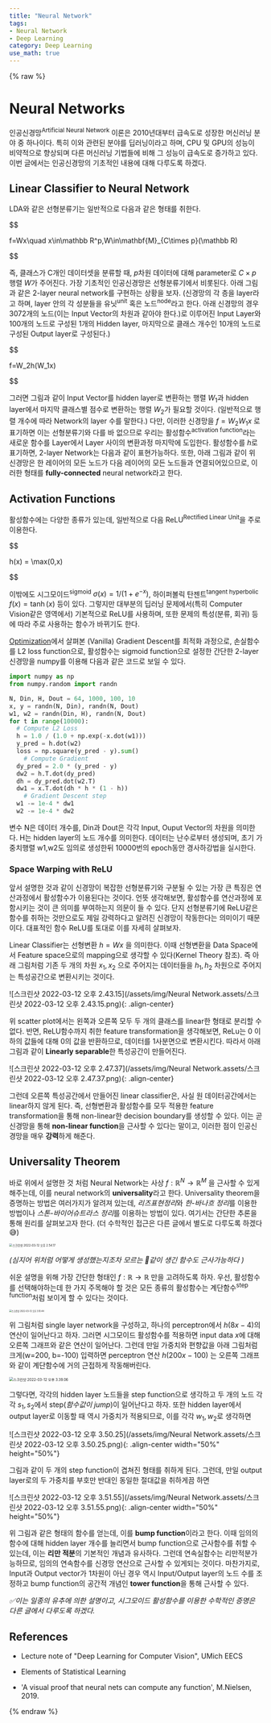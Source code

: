 ```yaml
---
title: "Neural Network"
tags:
- Neural Network
- Deep Learning
category: Deep Learning
use_math: true
---
```

{% raw %}


# Neural Networks

인공신경망<sup>Artificial Neural Network</sup> 이론은 2010년대부터 급속도로 성장한 머신러닝 분야 중 하나이다. 특히 이와 관련된 분야를 딥러닝이라고 하며, CPU 및 GPU의 성능이 비약적으로 향상되며 다른 머신러닝 기법들에 비해 그 성능이 급속도로 증가하고 있다. 이번 글에서는 인공신경망의 기초적인 내용에 대해 다루도록 하겠다.

## Linear Classifier to Neural Network

LDA와 같은 선형분류기는 일반적으로 다음과 같은 형태를 취한다.

$$

f=Wx\quad x\in\mathbb R^p,W\in\mathbf{M}_{C\times p}(\mathbb R)

$$

즉, 클래스가 C개인 데이터셋을 분류할 때, $p$차원 데이터에 대해 parameter로 $C\times p$ 행렬 $W$가 주어진다. 가장 기초적인 인공신경망은 선형분류기에서 비롯된다. 아래 그림과 같은 2-layer neural network를 구현하는 상황을 보자. (신경망의 각 층을 layer라고 하며, layer 안의 각 성분들을 유닛<sup>unit</sup> 혹은 노드<sup>node</sup>라고 한다. 아래 신경망의 경우 3072개의 노드(이는 Input Vector의 차원과 같아야 한다.)로 이루어진 Input Layer와 100개의 노드로 구성된 1개의 Hidden layer, 마지막으로 클래스 개수인 10개의 노드로 구성된 Output layer로 구성된다.)

$$

f=W_2h(W_1x)

$$

그러면 그림과 같이 Input Vector를 hidden layer로 변환하는 행렬 $W_1$과 hidden layer에서 마지막 클래스별 점수로 변환하는 행렬 $W_2$가 필요할 것이다. (일반적으로 행렬 개수에 따라 Network의 layer 수를 말한다.) 다만, 이러한 신경망을 $f=W_2W_1x$ 로 표기하면 이는 선형분류기와 다를 바 없으므로 우리는 활성함수<sup>activation function</sup>라는 새로운 함수를 Layer에서 Layer 사이의 변환과정 마지막에 도입한다. 활성함수를 $h$로 표기하면, 2-layer Network는 다음과 같이 표현가능하다. 또한, 아래 그림과 같이 위 신경망은 한 레이어의 모든 노드가 다음 레이어의 모든 노드들과 연결되어있으므로, 이러한 형태를 **fully-connected** neural network라고 한다.

## Activation Functions

활성함수에는 다양한 종류가 있는데, 일반적으로 다음 ReLU<sup>Rectified Linear Unit</sup>을 주로 이용한다.

$$

h(x) = \max(0,x)

$$

이밖에도 시그모이드<sup>sigmoid</sup> $\sigma(x)=1/(1+e^{-x})$, 하이퍼볼릭 탄젠트<sup>tangent hyperbolic</sup> $f(x) = \tanh(x)$ 등이 있다. 그렇지만 대부분의 딥러닝 문제에서(특히 Computer Vision같은 영역에서) 기본적으로 ReLU를 사용하며, 또한 문제의 특성(분류, 회귀) 등에 따라 주로 사용하는 함수가 바뀌기도 한다.

[Optimization](https://ddangchani.github.io/Optimization)에서 살펴본 (Vanilla) Gradient Descent를 최적화 과정으로, 손실함수를 L2 loss function으로, 활성함수는 sigmoid function으로 설정한 간단한 2-layer 신경망을 numpy를 이용해 다음과 같은 코드로 보일 수 있다.

~~~python
import numpy as np
from numpy.random import randn

N, Din, H, Dout = 64, 1000, 100, 10
x, y = randn(N, Din), randn(N, Dout)
w1, w2 = randn(Din, H), randn(N, Dout)
for t in range(10000):
  # Compute L2 Loss
  h = 1.0 / (1.0 + np.exp(-x.dot(w1)))
  y_pred = h.dot(w2)
  loss = np.square(y_pred - y).sum()
	# Compute Gradient
  dy_pred = 2.0 * (y_pred - y)
  dw2 = h.T.dot(dy_pred)
  dh = dy_pred.dot(w2.T)
  dw1 = x.T.dot(dh * h * (1 - h))
 	# Gradient Descent step
  w1 -= 1e-4 * dw1
  w2 -= 1e-4 * dw2
~~~

변수 N은 데이터 개수를, Din과 Dout은 각각 Input, Ouput Vector의 차원을 의미한다. H는 hidden layer의 노드 개수를 의미한다. 데이터는 난수로부터 생성되며, 초기 가중치행렬 w1,w2도 임의로 생성한뒤 10000번의 epoch동안 경사하강법을 실시한다.

### Space Warping with ReLU

앞서 설명한 것과 같이 신경망이 복잡한 선형분류기와 구분될 수 있는 가장 큰 특징은 연산과정에서 활성함수가 이용된다는 것이다. 언뜻 생각해보면, 활성함수를 연산과정에 포함시키는 것이 큰 의미를 부여하는지 의문이 들 수 있다. 단지 선형분류기에 ReLU같은 함수를 취하는 것만으로도 제일 강력하다고 알려진 신경망이 작동한다는 의미이기 때문이다. 대표적인 함수 ReLU를 토대로 이를 자세히 살펴보자.

Linear Classifier는 선형변환 $h=Wx$ 을 의미한다. 이때 선형변환을 Data Space에서 Feature space으로의 mapping으로 생각할 수 있다(Kernel Theory 참조). 즉 아래 그림처럼 기존 두 개의 차원 $x_1,x_2$ 으로 주어지는 데이터들을 $h_1,h_2$ 차원으로 주어지는 특성공간으로 변환시키는 것이다.

![스크린샷 2022-03-12 오후 2.43.15](/assets/img/Neural Network.assets/스크린샷 2022-03-12 오후 2.43.15.png){: .align-center}

위 scatter plot에서는 왼쪽과 오른쪽 모두 두 개의 클래스를 linear한 형태로 분리할 수 없다. 반면, ReLU함수까지 취한 feature transformation을 생각해보면, ReLu는 0 이하의 값들에 대해 0의 값을 반환하므로, 데이터를 1사분면으로 변환시킨다. 따라서 아래 그림과 같이 **Linearly separable**한 특성공간이 만들어진다.

![스크린샷 2022-03-12 오후 2.47.37](/assets/img/Neural Network.assets/스크린샷 2022-03-12 오후 2.47.37.png){: .align-center}

그런데 오른쪽 특성공간에서 만들어진 linear classifier은, 사실 원 데이터공간에서는 linear하지 않게 된다. 즉, 선형변환과 활성함수를 모두 적용한 feature transformation을 통해 non-linear한 decision boundary를 생성할 수 있다. 이는 곧 신경망을 통해 **non-linear function**을 근사할 수 있다는 말이고, 이러한 점이 인공신경망을 매우 **강력**하게 해준다.

## Universality Theorem

바로 위에서 설명한 것 처럼 Neural Network는 사상 $f:\mathbb R^N\to\mathbb R^M$ 을 근사할 수 있게 해주는데, 이를 neural network의 **universality**라고 한다. Universality theorem을 증명하는 방법은 여러가지가 알려져 있는데, *리즈표현정리*와 *한-바나흐 정리*를 이용한 방법이나 *스톤-바이어슈트라스 정리*를 이용하는 방법이 있다. 여기서는 간단한 추론을 통해 원리를 살펴보고자 한다. (더 수학적인 접근은 다른 글에서 별도로 다루도록 하겠다😅)

<img src="/assets/img/Neural Network.assets/스크린샷 2022-03-12 오후 2.54.17.png" alt="스크린샷 2022-03-12 오후 2.54.17" style="zoom:40%;" />

*(심지어 위처럼 어떻게 생성했는지조차 모르는 🐶같이 생긴 함수도 근사가능하다 )*

쉬운 설명을 위해 가장 간단한 형태인 $f:\mathbb R\to \mathbb R$ 만을 고려하도록 하자. 우선, 활성함수를 선택해야하는데 한 가지 주목해야 할 것은 모든 종류의 활성함수는 계단함수<sup>step function</sup>처럼 보이게 할 수 있다는 것이다.

<img src="/assets/img/Neural Network.assets/스크린샷 2022-03-12 오후 3.10.44.png" alt="스크린샷 2022-03-12 오후 3.10.44" style="zoom:30%;" />

위 그림처럼 single layer network을 구성하고, 하나의 perceptron에서 $h(8x-4)$의 연산이 일어난다고 하자. 그러면 시그모이드 활성함수를 적용하면  input data $x$에 대해 오른쪽 그래프와 같은 연산이 일어난다. 그런데 만일 가중치와 편향값을 아래 그림처럼 크게(w=200, b=-100) 입력하면 perceptron 연산 $h(200x-100)$ 는 오른쪽 그래프와 같이 계단함수에 거의 근접하게 작동해버린다.

<img src="/assets/img/Neural Network.assets/스크린샷 2022-03-12 오후 3.39.06.png" alt="스크린샷 2022-03-12 오후 3.39.06" style="zoom:50%;" />

그렇다면, 각각의 hidden layer 노드들을 step function으로 생각하고 두 개의 노드 각각 $s_1, s_2$에서 step(*함수값이 jump*)이 일어난다고 하자. 또한 hidden layer에서 output layer로 이동할 때 역시 가중치가 적용되므로, 이를 각각 $w_1,w_2$로 생각하면

![스크린샷 2022-03-12 오후 3.50.25](/assets/img/Neural Network.assets/스크린샷 2022-03-12 오후 3.50.25.png){: .align-center width="50%" height="50%"}

그림과 같이 두 개의 step function이 겹쳐진 형태를 취하게 된다. 그런데, 만일 output layer로의 두 가중치를 부호만 반대인 동일한 절대값을 취하게끔 하면

![스크린샷 2022-03-12 오후 3.51.55](/assets/img/Neural Network.assets/스크린샷 2022-03-12 오후 3.51.55.png){: .align-center width="50%" height="50%"}

위 그림과 같은 형태의 함수를 얻는데, 이를 **bump function**이라고 한다. 이때 임의의 함수에 대해 hidden layer 개수를 늘리면서 bump function으로 근사함수를 취할 수 있는데, 이는 **리만 적분**의 기본적인 개념과 유사하다. 그런데 연속실함수는 리만적분가능하므로, 임의의 연속함수를 신경망 연산으로 근사할 수 있게되는 것이다. 마찬가지로, Input과 Output vector가 1차원이 아닌 경우 역시 Input/Output layer의 노드 수를 조정하고 bump function의 공간적 개념인 **tower function**을 통해 근사할 수 있다.

*✅이는 일종의 유추에 의한 설명이고, 시그모이드 활성함수를 이용한 수학적인 증명은 다른 글에서 다루도록 하겠다.*

## References

- Lecture note of "Deep Learning for Computer Vision", UMich EECS

- Elements of Statistical Learning
- 'A visual proof that neural nets can compute any function', M.Nielsen, 2019.

{% endraw %}